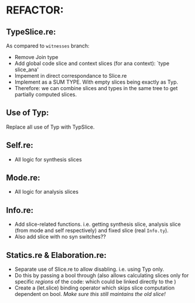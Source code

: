 # REFACTOR:

## TypeSlice.re: 
As compared to `witnesses` branch:
- Remove Join type
- Add global code slice and context slices (for ana context): `type slice_ana'
- Impement in direct correspondance to Slice.re
- Implement as a SUM TYPE. With empty slices being exactly as Typ.
- Therefore: we can combine slices and types in the same tree to get partially computed slices.

## Use of Typ:
Replace all use of Typ with TypSlice. 

## Self.re:
- All logic for synthesis slices

## Mode.re:
- All logic for analysis slices

## Info.re:
- Add slice-related functions. i.e. getting synthesis slice, analysis slice (from mode and self respectively) and fixed slice (real `Info.ty`).
- Also add slice with no syn switches??

## Statics.re & Elaboration.re:
- Separate use of Slice.re to allow disabling. i.e. using Typ only.
- Do this by passing a bool through (also allows calculating slices only for specific _regions_ of the code: which could be linked directly to the )
- Create a (let.slice) binding operator which skips slice computation dependent on bool. _Make sure this still maintains the old slice!_

